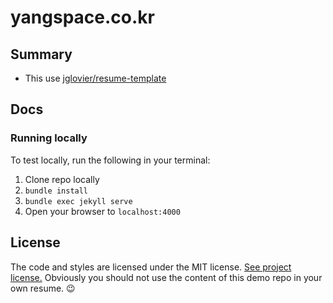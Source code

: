 # yangspace.co.kr

## Summary

- This use [jglovier/resume-template](https://github.com/jglovier/resume-template)

## Docs

### Running locally

To test locally, run the following in your terminal:

1. Clone repo locally
1. `bundle install`
2. `bundle exec jekyll serve`
3. Open your browser to `localhost:4000`

## License

The code and styles are licensed under the MIT license. [See project license.](LICENSE) Obviously you should not use the content of this demo repo in your own resume. :wink:
